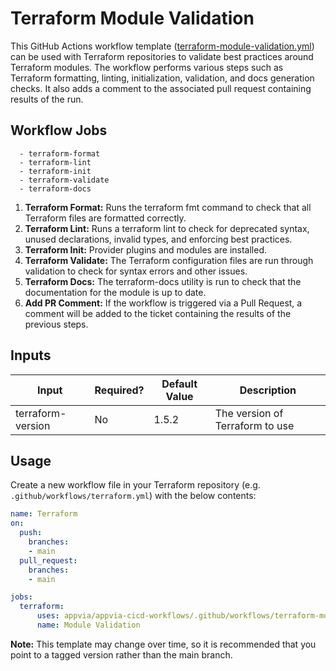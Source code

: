 # Terraform Module Validation

This GitHub Actions workflow template ([terraform-module-validation.yml](../.github/workflows/terraform-module-validation.yml)) can be used with Terraform repositories to validate best practices around Terraform modules. The workflow performs various steps such as Terraform formatting, linting, initialization, validation, and docs generation checks. It also adds a comment to the associated pull request containing results of the run.

## Workflow Jobs

      - terraform-format
      - terraform-lint
      - terraform-init
      - terraform-validate
      - terraform-docs


1. **Terraform Format:** Runs the terraform fmt command to check that all Terraform files are formatted correctly.
2. **Terraform Lint:** Runs a terraform lint to check for deprecated syntax, unused declarations, invalid types, and enforcing best practices.
3. **Terraform Init:** Provider plugins and modules are installed.
4. **Terraform Validate:** The Terraform configuration files are run through validation to check for syntax errors and other issues.
5. **Terraform Docs:** The terraform-docs utility is run to check that the documentation for the module is up to date.
6. **Add PR Comment:** If the workflow is triggered via a Pull Request, a comment will be added to the ticket containing the results of the previous steps.

## Inputs

| Input | Required? | Default Value | Description |
|-------|-------------|-----------|---------------|
| terraform-version | No | 1.5.2 | The version of Terraform to use |

## Usage

Create a new workflow file in your Terraform repository (e.g. `.github/workflows/terraform.yml`) with the below contents:
```yml
name: Terraform
on:
  push:
    branches:
    - main
  pull_request:
    branches:
    - main

jobs:
  terraform:
      uses: appvia/appvia-cicd-workflows/.github/workflows/terraform-module-validation.yml@main
      name: Module Validation
```

**Note:** This template may change over time, so it is recommended that you point to a tagged version rather than the main branch.

